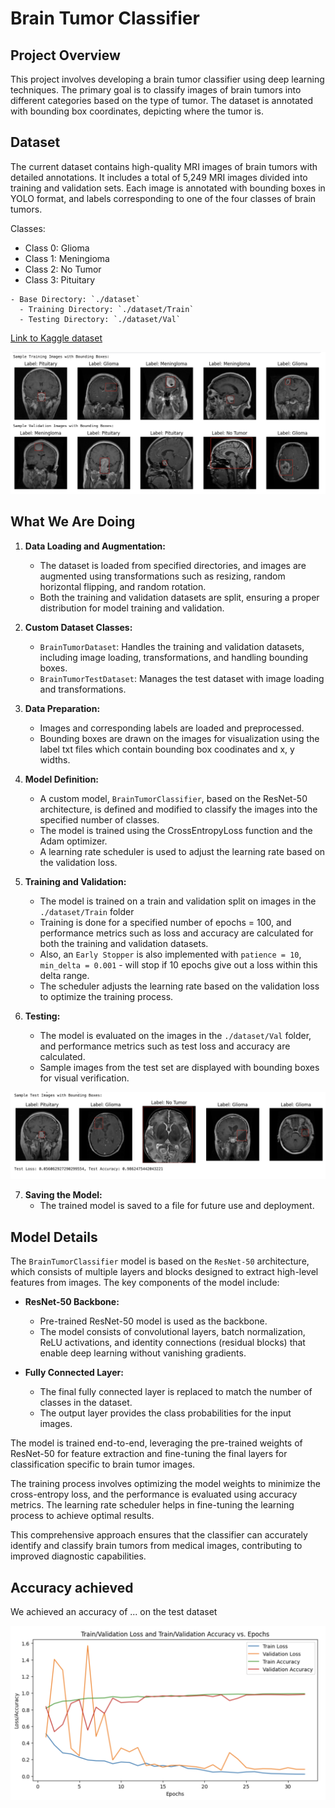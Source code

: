 # Brain Tumor Classifier
## Project Overview
This project involves developing a brain tumor classifier using deep learning techniques. The primary goal is to classify images of brain tumors into different categories based on the type of tumor. The dataset is annotated with bounding box coordinates, depicting where the tumor is.

## Dataset

The current dataset contains high-quality MRI images of brain tumors with detailed annotations. It includes a total of 5,249 MRI images divided into training and validation sets. Each image is annotated with bounding boxes in YOLO format, and labels corresponding to one of the four classes of brain tumors.

Classes:
- Class 0: Glioma
- Class 1: Meningioma
- Class 2: No Tumor
- Class 3: Pituitary

```
- Base Directory: `./dataset`
  - Training Directory: `./dataset/Train`
  - Testing Directory: `./dataset/Val`
```

[Link to Kaggle dataset](https://www.kaggle.com/datasets/ahmedsorour1/mri-for-brain-tumor-with-bounding-boxes)

![image](https://github.com/amratanshu/brain-tumor-classification/blob/main/readme-resources/sample-training-images-1.png)

## What We Are Doing
1. **Data Loading and Augmentation:**
   - The dataset is loaded from specified directories, and images are augmented using transformations such as resizing, random horizontal flipping, and random rotation.
   - Both the training and validation datasets are split, ensuring a proper distribution for model training and validation.

2. **Custom Dataset Classes:**
   - `BrainTumorDataset`: Handles the training and validation datasets, including image loading, transformations, and handling bounding boxes.
   - `BrainTumorTestDataset`: Manages the test dataset with image loading and transformations.

3. **Data Preparation:**
   - Images and corresponding labels are loaded and preprocessed.
   - Bounding boxes are drawn on the images for visualization using the label txt files which contain bounding box coodinates and x, y widths.

4. **Model Definition:**
   - A custom model, `BrainTumorClassifier`, based on the ResNet-50 architecture, is defined and modified to classify the images into the specified number of classes.
   - The model is trained using the CrossEntropyLoss function and the Adam optimizer.
   - A learning rate scheduler is used to adjust the learning rate based on the validation loss.

5. **Training and Validation:**
   - The model is trained on a train and validation split on images in the `./dataset/Train` folder
   - Training is done for a specified number of epochs = 100, and performance metrics such as loss and accuracy are calculated for both the training and validation datasets.
   - Also, an `Early Stopper` is also implemented with `patience = 10`, `min_delta = 0.001` - will stop if 10 epochs give out a loss within this delta range.
   - The scheduler adjusts the learning rate based on the validation loss to optimize the training process.

6. **Testing:**
   - The model is evaluated on the images in the `./dataset/Val` folder, and performance metrics such as test loss and accuracy are calculated.
   - Sample images from the test set are displayed with bounding boxes for visual verification.
  
![image](https://github.com/amratanshu/brain-tumor-classification/blob/main/readme-resources/sample-test-images.png)

7. **Saving the Model:**
   - The trained model is saved to a file for future use and deployment.

## Model Details
The `BrainTumorClassifier` model is based on the `ResNet-50` architecture, which consists of multiple layers and blocks designed to extract high-level features from images. The key components of the model include:

- **ResNet-50 Backbone:**
  - Pre-trained ResNet-50 model is used as the backbone.
  - The model consists of convolutional layers, batch normalization, ReLU activations, and identity connections (residual blocks) that enable deep learning without vanishing gradients.

- **Fully Connected Layer:**
  - The final fully connected layer is replaced to match the number of classes in the dataset.
  - The output layer provides the class probabilities for the input images.

The model is trained end-to-end, leveraging the pre-trained weights of ResNet-50 for feature extraction and fine-tuning the final layers for classification specific to brain tumor images.

The training process involves optimizing the model weights to minimize the cross-entropy loss, and the performance is evaluated using accuracy metrics. The learning rate scheduler helps in fine-tuning the learning process to achieve optimal results.

This comprehensive approach ensures that the classifier can accurately identify and classify brain tumors from medical images, contributing to improved diagnostic capabilities.

## Accuracy achieved
We achieved an accuracy of ... on the test dataset

![image](https://github.com/amratanshu/brain-tumor-classification/blob/main/readme-resources/loss-accuracy-epoch%20graph.png)
